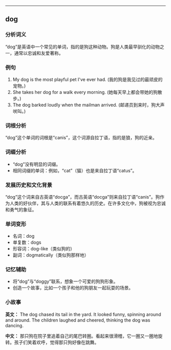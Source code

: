 
---------------
## dog
### 分析词义
“dog”是英语中一个常见的单词，指的是狗这种动物。狗是人类最早驯化的动物之一，通常以忠诚和友爱著称。

### 例句
1. My dog is the most playful pet I've ever had. (我的狗是我见过的最顽皮的宠物。)
2. She takes her dog for a walk every morning. (她每天早上都会带她的狗散步。)
3. The dog barked loudly when the mailman arrived. (邮递员到来时，狗大声吠叫。)

### 词根分析
“dog”这个单词的词根是“canis”，这个词源自拉丁语，指的是狼，狗的近亲。

### 词缀分析
- “dog”没有明显的词缀。
- 相同词缀的单词：例如，“cat”（猫）也是来自拉丁语“catus”。

### 发展历史和文化背景
“dog”这个词来自古英语“docga”，而古英语“docga”则来自拉丁语“canis”。狗作为人类的好伙伴，其与人类的联系有着悠久的历史。在许多文化中，狗被视为忠诚和勇气的象征。

### 单词变形
- 名词：dog
- 单复数：dogs
- 形容词：dog-like（类似狗的）
- 副词：dogmatically（类似狗那样地）

### 记忆辅助
- 将“dog”与“doggy”联系，想象一个可爱的狗狗形象。
- 创造一个故事，比如一个孩子和他的狗朋友一起玩耍的场景。

### 小故事
**英文：**
The dog chased its tail in the yard. It looked funny, spinning around and around. The children laughed and cheered, thinking the dog was dancing.

**中文：**
那只狗在院子里追着自己的尾巴转圈。看起来很滑稽，它一圈又一圈地旋转。孩子们笑着欢呼，觉得那只狗好像在跳舞。

